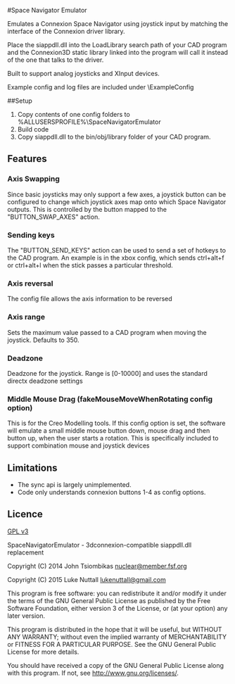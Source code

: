 #Space Navigator EmulatorEmulates a Connexion Space Navigator using joystick input by matching the interface of the Connexion driver library.Place the siappdll.dll into the LoadLibrary search path of your CAD program and the Connexion3D static library linked into the program will call it instead of the one that talks to the driver. Built to support analog joysticks and XInput devices.Example config and log files are included under \ExampleConfig##Setup1. Copy contents of one config folders to %ALLUSERSPROFILE%\SpaceNavigatorEmulator1. Build code1. Copy siappdll.dll to the bin/obj/library folder of your CAD program.## Features### Axis SwappingSince basic joysticks may only support a few axes, a joystick button can be configured to change which joystick axes map onto which Space Navigator outputs. This is controlled by the button mapped to the "BUTTON\_SWAP\_AXES" action.### Sending keysThe "BUTTON\_SEND\_KEYS" action can be used to send a set of hotkeys to the CAD program. An example is in the xbox config, which sends ctrl+alt+f or ctrl+alt+l when the stick passes a particular threshold.### Axis reversalThe config file allows the axis information to be reversed### Axis rangeSets the maximum value passed to a CAD program when moving the joystick. Defaults to 350.### DeadzoneDeadzone for the joystick. Range is [0-10000] and uses the standard directx deadzone settings### Middle Mouse Drag (fakeMouseMoveWhenRotating config option)This is for the Creo Modelling tools. If this config option is set, the software will emulate a small middle mouse button down, mouse drag and then button up, when the user starts a rotation. This is specifically included to support combination mouse and joystick devices## Limitations* The sync api is largely unimplemented.* Code only understands connexion buttons 1-4 as config options.## Licence [GPL v3](https://www.gnu.org/licenses/gpl.html)SpaceNavigatorEmulator - 3dconnexion-compatible siappdll.dll replacementCopyright (C) 2014  John Tsiombikas <nuclear@member.fsf.org>Copyright (C) 2015  Luke Nuttall <lukenuttall@gmail.com>This program is free software: you can redistribute it and/or modifyit under the terms of the GNU General Public License as published bythe Free Software Foundation, either version 3 of the License, or(at your option) any later version.This program is distributed in the hope that it will be useful,but WITHOUT ANY WARRANTY; without even the implied warranty ofMERCHANTABILITY or FITNESS FOR A PARTICULAR PURPOSE.  See theGNU General Public License for more details.You should have received a copy of the GNU General Public Licensealong with this program.  If not, see <http://www.gnu.org/licenses/>.